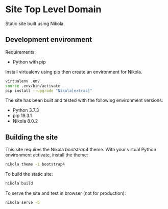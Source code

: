 # Site Top Level Domain

Static site built using Nikola.

## Development environment

Requirements:

* Python with pip

Install virtualenv using pip then create an environment for Nikola.

```bash
virtualenv .env
source .env/bin/activate
pip install --upgrade "Nikola[extras]"
```

The site has been built and tested with the following environment versions:

* Python 3.7.3
* pip 19.3.1
* Nikola 8.0.2

## Building the site

This site requires the Nikola *bootstrap4* theme. With your virtual Python environment activate, install the theme:

```bash
nikola theme -i bootstrap4
```

To build the static site:

```bash
nikola build
```

To serve the site and test in browser (not for production):

```bash
nikola serve -b
```
